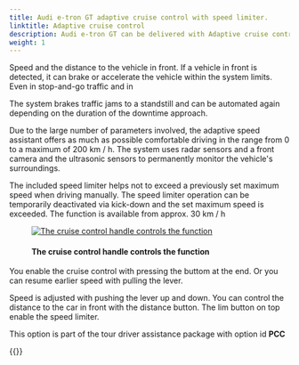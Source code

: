```yaml
---
title: Audi e-tron GT adaptive cruise control with speed limiter.
linktitle: Adaptive cruise control
description: Audi e-tron GT can be delivered with Adaptive cruise control. The Adaptive cruise control (ACC) supports the driver by using the set within the system limits
weight: 1
---
```

<!-- markdownlint-disable MD033 -->
Speed ​​and the distance to the vehicle in front. If a vehicle in front is detected, it can brake or accelerate the vehicle within the system limits. Even in stop-and-go traffic and in

The system brakes traffic jams to a standstill and can be automated again depending on the duration of the downtime
approach.

Due to the large number of parameters involved, the adaptive speed assistant offers as much as possible
comfortable driving in the range from 0 to a maximum of 200 km / h. The system uses radar sensors and a front camera and the ultrasonic sensors to permanently monitor the vehicle's surroundings.

The included speed limiter helps not to exceed a previously set maximum speed when driving manually. The speed limiter operation can be temporarily deactivated via kick-down and the set maximum speed is exceeded. The function is available from approx. 30 km / h

<figure>
    <a href="https://media.electrichasgoneaudi.net/multimedia/models/e-tron-gt/technology/drivingassistance/adaptivecruisecontrol/cruisecontrol.jpg">
        <img src="https://media.electrichasgoneaudi.net/multimedia/models/e-tron-gt/technology/drivingassistance/adaptivecruisecontrol/cruisecontrols.jpg"
        alt="The cruise control handle controls the function" title="The cruise control handle controls the function">
    </a>
    <figcaption><h4>The cruise control handle controls the function</h4></figcaption>
</figure>

You enable the cruise control with pressing the buttom at the end. Or you can resume earlier speed with pulling the lever.

Speed is adjusted with pushing the lever up and down. You can control the distance to the car in front with the distance button.
The lim button on top enable the speed limiter.

This option is part of the tour driver assistance package with option id **PCC**

{{<children description="true" />}}
